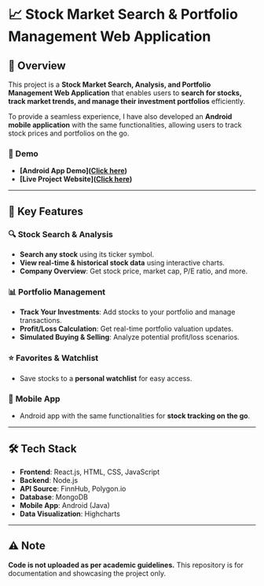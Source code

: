# 📈 Stock Market Search & Portfolio Management Web Application  

## 🚀 Overview  
This project is a **Stock Market Search, Analysis, and Portfolio Management Web Application** that enables users to **search for stocks, track market trends, and manage their investment portfolios** efficiently.  

To provide a seamless experience, I have also developed an **Android mobile application** with the same functionalities, allowing users to track stock prices and portfolios on the go.  

### 🎥 Demo  
- **[Android App Demo]([Click here](https://drive.google.com/file/d/1PJcl4JYOpudNAYzpD7t_M5lBiJFR-VJY/view?usp=sharing))**  
- **[Live Project Website]([Click here](https://webtech-assign3-455300.uw.r.appspot.com/search/home))**  

---

## 🔑 Key Features  

### 🔍 **Stock Search & Analysis**  
- **Search any stock** using its ticker symbol.  
- **View real-time & historical stock data** using interactive charts.  
- **Company Overview**: Get stock price, market cap, P/E ratio, and more.  

### 📊 **Portfolio Management**  
- **Track Your Investments**: Add stocks to your portfolio and manage transactions.  
- **Profit/Loss Calculation**: Get real-time portfolio valuation updates.  
- **Simulated Buying & Selling**: Analyze potential profit/loss scenarios.  

### ⭐ **Favorites & Watchlist**  
- Save stocks to a **personal watchlist** for easy access.  

### 📱 **Mobile App**  
- Android app with the same functionalities for **stock tracking on the go**.  

---

## 🛠 Tech Stack  
- **Frontend**: React.js, HTML, CSS, JavaScript  
- **Backend**:  Node.js  
- **API Source**: FinnHub, Polygon.io 
- **Database**: MongoDB  
- **Mobile App**: Android (Java)  
- **Data Visualization**: Highcharts  
---

## ⚠️ Note  
**Code is not uploaded as per academic guidelines.** This repository is for documentation and showcasing the project only.  

